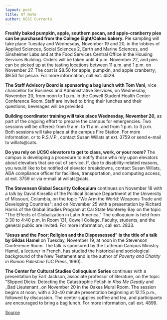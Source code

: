 ```yaml
---
layout: post
title: Of Note 
author: UCSC Currents
---
```


**Freshly baked pumpkin, apple, southern pecan, and apple-cranberry pies can be purchased from the College Eight/Oakes bakery.** Pie sampling will take place Tuesday and Wednesday, November 19 and 20, in the lobbies of Applied Sciences, Social Sciences 2, Earth and Marine Sciences, and Sinsheimer Labs and at the Food Services Central Office in the Housing Services Building. Orders will be taken until 4 p.m. November 22, and pies can be picked up at the tasting locations between 11 a.m. and 1 p.m. on November 27. The cost is $8.50 for apple, pumpkin, and apple cranberry; $9.50 for pecan. For more information, call ext. 4529\.   

**The Staff Advisory Board is sponsoring a bag lunch with Tom Vani,** vice chancellor for Business and Administrative Services, on Wednesday, November 20, from noon to 1 p.m. in the Cowell Student Health Center Conference Room. Staff are invited to bring their lunches and their questions; beverages will be provided.  

**Building coordinator training will take place Wednesday, November 20,** as part of the ongoing effort to prepare the campus for emergencies. Two sessions will be offered: from 9 a.m. to 11 a.m. and from 1 p.m. to 3 p.m. Both sessions will take place at the campus Fire Station. For more information, or to R.S.V.P., contact Susan Willats at ext. 3759 or send e-mail to willats@cats.   

**Do you rely on UCSC elevators to get to class, work, or your room?** The campus is developing a procedure to notify those who rely upon elevators about elevators that are out of service. If, due to disability-related reasons, you would like to be notified of elevator breakdowns, contact Susan Willats, ADA compliance officer for facilities, transportation, and computing access, at ext. 3759 or via e-mail at willats@cats.   

**The Stevenson Global Security Colloquium** continues on November 18 with a talk by David Kinsella of the Political Science Department at the University of Missouri, Columbia, on the topic "We Arm the World: Weapons Trade and Developing Countries"; and on November 25 with a presentation by Richard Harris of the Global Studies Program at Cal State Monterey Bay on the topic "The Effects of Globalization in Latin America." The colloquium is held from 3:30 to 4:40 p.m. in Room 131, Cowell College. Faculty, students, and the general public are invited. For more information, call ext. 2833.   

**"Jesus and the Poor: Religion and the Dispossessed" is the title of a talk by Gildas Hamel** on Tuesday, November 19, at noon in the Stevenson Conference Room. The talk is sponsored by the Lutheran Campus Ministry. Hamel, a lecturer in French, has studied the historical and sociological background of the New Testament and is the author of _Poverty and Charity in Roman Palestine_ (UC Press, 1990).  

**The Center for Cultural Studies Colloquium Series** continues with a presentation by Earl Jackson, associate professor of literature, on the topic "Slipped Dicks: Detecting the Catastrophic Fetish in _Kiss Me Deadly_ and _Bad Lieutenant _on November 20 in the Oakes Mural Room. The session begins at noon, with a 30-40 minute presentation beginning at 12:15 p.m., followed by discussion. The center supplies coffee and tea, and participants are encouraged to bring a bag lunch. For more information, call ext. 4899.

[Source](http://www1.ucsc.edu/oncampus/currents/96-11-18/ofnote.htm "Permalink to Of Note: 11-18-96")
